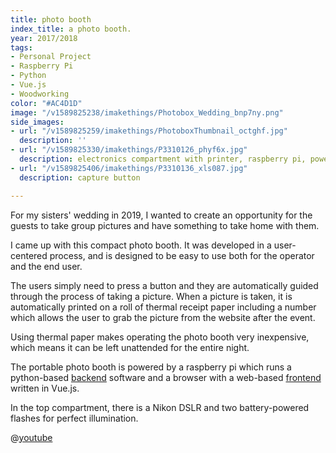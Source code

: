 ```yaml
---
title: photo booth
index_title: a photo booth.
year: 2017/2018
tags:
- Personal Project
- Raspberry Pi
- Python
- Vue.js
- Woodworking
color: "#AC4D1D"
image: "/v1589825238/imakethings/Photobox_Wedding_bnp7ny.png"
side_images:
- url: "/v1589825259/imakethings/PhotoboxThumbnail_octghf.jpg"
  description: ''
- url: "/v1589825330/imakethings/P3310126_phyf6x.jpg"
  description: electronics compartment with printer, raspberry pi, power supply, screeen
- url: "/v1589825406/imakethings/P3310136_xls087.jpg"
  description: capture button

---
```

For my sisters' wedding in 2019, I wanted to create an opportunity for the guests to take group pictures and have something to take home with them.

I came up with this compact photo booth. It was developed in a user-centered process, and is designed to be easy to use both for the operator and the end user.

The users simply need to press a button and they are automatically guided through the process of taking a picture. When a picture is taken, it is automatically printed on a roll of thermal receipt paper including a number which allows the user to grab the picture from the website after the event.

Using thermal paper makes operating the photo booth very inexpensive, which means it can be left unattended for the entire night.

The portable photo booth is powered by a raspberry pi which runs a python-based [backend](https://github.com/chdabre/photobox-backend) software and a browser with a web-based [frontend](https://github.com/chdabre/photobox-frontend) written in Vue.js.

In the top compartment, there is a Nikon DSLR and two battery-powered flashes for perfect illumination.

@[youtube](Hpzlkna8hzI)